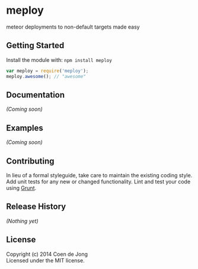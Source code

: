 # meploy

meteor deployments to non-default targets made easy

## Getting Started
Install the module with: `npm install meploy`

```javascript
var meploy = require('meploy');
meploy.awesome(); // "awesome"
```

## Documentation
_(Coming soon)_

## Examples
_(Coming soon)_

## Contributing
In lieu of a formal styleguide, take care to maintain the existing coding style. Add unit tests for any new or changed functionality. Lint and test your code using [Grunt](http://gruntjs.com/).

## Release History
_(Nothing yet)_

## License
Copyright (c) 2014 Coen de Jong  
Licensed under the MIT license.
